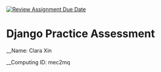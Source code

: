 [![Review Assignment Due Date](https://classroom.github.com/assets/deadline-readme-button-24ddc0f5d75046c5622901739e7c5dd533143b0c8e959d652212380cedb1ea36.svg)](https://classroom.github.com/a/N3Z67g8k)
# Django Practice Assessment

__Name: Clara Xin

__Computing ID: mec2mq

